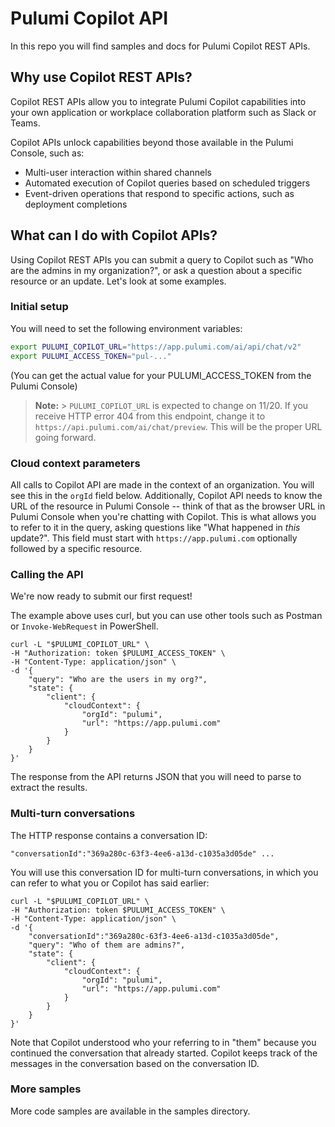 # Pulumi Copilot API

In this repo you will find samples and docs for Pulumi Copilot REST APIs.

## Why use Copilot REST APIs?

Copilot REST APIs allow you to integrate Pulumi Copilot capabilities into your own application or workplace collaboration platform such as Slack or Teams.

Copilot APIs unlock capabilities beyond those available in the Pulumi Console, such as:

-   Multi-user interaction within shared channels
-   Automated execution of Copilot queries based on scheduled triggers
-   Event-driven operations that respond to specific actions, such as deployment completions

## What can I do with Copilot APIs?

Using Copilot REST APIs you can submit a query to Copilot such as "Who are the admins in my organization?", or ask a question about a specific resource or an update. Let's look at some examples.

### Initial setup

You will need to set the following environment variables:

```bash
export PULUMI_COPILOT_URL="https://app.pulumi.com/ai/api/chat/v2"
export PULUMI_ACCESS_TOKEN="pul-..."
```

(You can get the actual value for your PULUMI_ACCESS_TOKEN from the Pulumi Console)

> **Note:** > `PULUMI_COPILOT_URL` is expected to change on 11/20. If you receive HTTP error 404 from this endpoint, change it to `https://api.pulumi.com/ai/chat/preview`. This will be the proper URL going forward.

### Cloud context parameters

All calls to Copilot API are made in the context of an organization. You will see this in the `orgId` field below.
Additionally, Copilot API needs to know the URL of the resource in Pulumi Console -- think of that as the browser URL in Pulumi Console when you're chatting with Copilot. This is what allows you to refer to it in the query, asking questions like "What happened in _this_ update?". This field must start with `https://app.pulumi.com` optionally followed by a specific resource.

### Calling the API

We're now ready to submit our first request!

The example above uses curl, but you can use other tools such as Postman or `Invoke-WebRequest` in PowerShell.

```
curl -L "$PULUMI_COPILOT_URL" \
-H "Authorization: token $PULUMI_ACCESS_TOKEN" \
-H "Content-Type: application/json" \
-d '{
    "query": "Who are the users in my org?",
    "state": {
        "client": {
            "cloudContext": {
                "orgId": "pulumi",
                "url": "https://app.pulumi.com"
            }
        }
    }
}'
```

The response from the API returns JSON that you will need to parse to extract the results.

### Multi-turn conversations

The HTTP response contains a conversation ID:

```
"conversationId":"369a280c-63f3-4ee6-a13d-c1035a3d05de" ...
```

You will use this conversation ID for multi-turn conversations, in which you can refer to what you or Copilot has said earlier:

```
curl -L "$PULUMI_COPILOT_URL" \
-H "Authorization: token $PULUMI_ACCESS_TOKEN" \
-H "Content-Type: application/json" \
-d '{
    "conversationId":"369a280c-63f3-4ee6-a13d-c1035a3d05de",
    "query": "Who of them are admins?",
    "state": {
        "client": {
            "cloudContext": {
                "orgId": "pulumi",
                "url": "https://app.pulumi.com"
            }
        }
    }
}'
```

Note that Copilot understood who your referring to in "them" because you continued the conversation that already started. Copilot keeps track of the messages in the conversation based on the conversation ID.

### More samples

More code samples are available in the samples directory.
